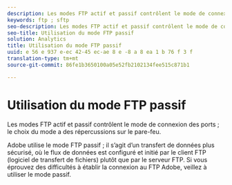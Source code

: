 ```yaml
---
description: Les modes FTP actif et passif contrôlent le mode de connexion des ports ; le choix du mode a des répercussions sur le pare-feu.
keywords: ftp ; sftp
seo-description: Les modes FTP actif et passif contrôlent le mode de connexion des ports ; le choix du mode a des répercussions sur le pare-feu.
seo-title: Utilisation du mode FTP passif
solution: Analytics
title: Utilisation du mode FTP passif
uuid: e 56 e 937 e-ec 42-45 ec-ae 8 e -8 a 8 ea 1 b 76 f 3 f
translation-type: tm+mt
source-git-commit: 86fe1b3650100a05e52fb2102134fee515c871b1

---
```



# Utilisation du mode FTP passif

Les modes FTP actif et passif contrôlent le mode de connexion des ports ; le choix du mode a des répercussions sur le pare-feu.

Adobe utilise le mode FTP passif ; il s’agit d’un transfert de données plus sécurisé, où le flux de données est configuré et initié par le client FTP (logiciel de transfert de fichiers) plutôt que par le serveur FTP. Si vous éprouvez des difficultés à établir la connexion au FTP Adobe, veillez à utiliser le mode passif.
